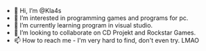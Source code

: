 - 👋 Hi, I’m @Kla4s
- 👀 I’m interested in programming games and programs for pc.
- 🌱 I’m currently learning program in visual studio.
- 💞️ I’m looking to collaborate on CD Projekt and Rockstar Games.
- 📫 How to reach me - I'm very hard to find, don't even try. LMAO
